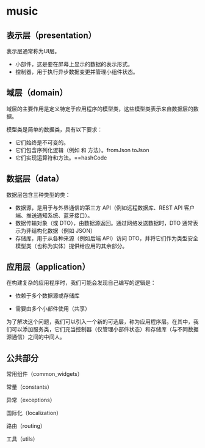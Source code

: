 # music

## 表示层（presentation）
表示层通常称为UI层。

- 小部件，这是要在屏幕上显示的数据的表示形式。
- 控制器，用于执行异步数据变更并管理小组件状态。

## 域层（domain）

域层的主要作用是定义特定于应用程序的模型类，这些模型类表示来自数据层的数据。

模型类是简单的数据类，具有以下要求：

- 它们始终是不可变的。
- 它们包含序列化逻辑（例如 和 方法）。fromJson toJson
- 它们实现运算符和方法。==hashCode

## 数据层（data）

数据层包含三种类型的类：

- 数据源，是用于与外界通信的第三方 API（例如远程数据库、REST API 客户端、推送通知系统、蓝牙接口）。
- 数据传输对象（或 DTO），由数据源返回。通过网络发送数据时，DTO 通常表示为非结构化数据（例如 JSON）
- 存储库，用于从各种来源（例如后端 API）访问 DTO，并将它们作为类型安全模型类（也称为实体）提供给应用的其余部分。

## 应用层（application）

在构建复杂的应用程序时，我们可能会发现自己编写的逻辑是：

- 依赖于多个数据源或存储库

- 需要由多个小部件使用（共享）

为了解决这个问题，我们可以引入一个新的可选层，称为应用程序层。在其中，我们可以添加服务类，它们充当控制器（仅管理小部件状态）和存储库（与不同数据源通信）之间的中间人。

## 公共部分

常用组件（common_widgets）

常量（constants）

异常（exceptions）

国际化（localization）

路由（routing）

工具（utils）